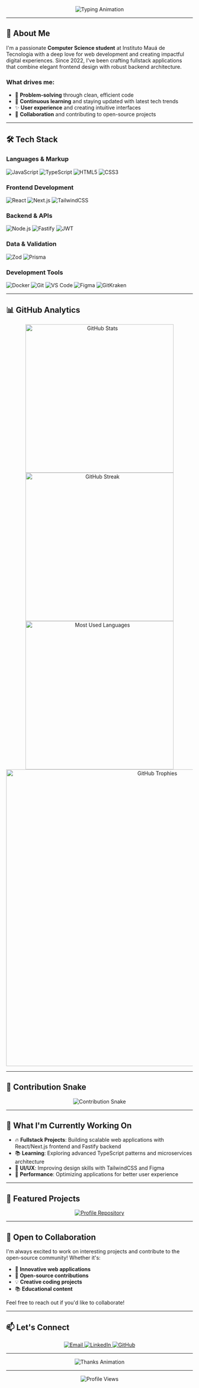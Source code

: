 <div align="center">
  <img src="https://readme-typing-svg.herokuapp.com?color=00FF96&size=35&center=true&vCenter=true&width=1000&lines=Hello,+I'm+Guilherme+Brasil!+👋;Computer+Science+Student+at+IMT;Fullstack+Developer+Since+2022;Always+Learning+New+Technologies" alt="Typing Animation" />
</div>

---

## 🚀 About Me

I'm a passionate **Computer Science student** at Instituto Mauá de Tecnologia with a deep love for web development and creating impactful digital experiences. Since 2022, I've been crafting fullstack applications that combine elegant frontend design with robust backend architecture.

### What drives me:
- 🎯 **Problem-solving** through clean, efficient code
- 🌱 **Continuous learning** and staying updated with latest tech trends
- ✨ **User experience** and creating intuitive interfaces
- 🤝 **Collaboration** and contributing to open-source projects

---

## 🛠️ Tech Stack

### **Languages & Markup**
![JavaScript](https://img.shields.io/badge/JavaScript-FFCA28?style=for-the-badge&logo=javascript&logoColor=black)
![TypeScript](https://img.shields.io/badge/TypeScript-007ACC?style=for-the-badge&logo=typescript&logoColor=white)
![HTML5](https://img.shields.io/badge/HTML5-E34F26?style=for-the-badge&logo=html5&logoColor=white)
![CSS3](https://img.shields.io/badge/CSS3-1572B6?style=for-the-badge&logo=css3&logoColor=white)

### **Frontend Development**
![React](https://img.shields.io/badge/React-61DAFB?style=for-the-badge&logo=react&logoColor=black)
![Next.js](https://img.shields.io/badge/Next.js-000000?style=for-the-badge&logo=next.js&logoColor=white)
![TailwindCSS](https://img.shields.io/badge/TailwindCSS-38B2AC?style=for-the-badge&logo=tailwind-css&logoColor=white)

### **Backend & APIs**
![Node.js](https://img.shields.io/badge/Node.js-339933?style=for-the-badge&logo=node.js&logoColor=white)
![Fastify](https://img.shields.io/badge/Fastify-000000?style=for-the-badge&logo=fastify&logoColor=white)
![JWT](https://img.shields.io/badge/JWT-000000?style=for-the-badge&logo=jsonwebtokens&logoColor=white)

### **Data & Validation**
![Zod](https://img.shields.io/badge/Zod-FFCC00?style=for-the-badge&logoColor=black)
![Prisma](https://img.shields.io/badge/Prisma-2D3748?style=for-the-badge&logo=prisma&logoColor=white)

### **Development Tools**
![Docker](https://img.shields.io/badge/Docker-2496ED?style=for-the-badge&logo=docker&logoColor=white)
![Git](https://img.shields.io/badge/Git-F05032?style=for-the-badge&logo=git&logoColor=white)
![VS Code](https://img.shields.io/badge/Visual%20Studio%20Code-007ACC?style=for-the-badge&logo=visualstudiocode&logoColor=white)
![Figma](https://img.shields.io/badge/Figma-F24E1E?style=for-the-badge&logo=figma&logoColor=white)
![GitKraken](https://img.shields.io/badge/GitKraken-179287?style=for-the-badge&logo=gitkraken&logoColor=white)

---

## 📊 GitHub Analytics

<div align="center">
  <img src="https://github-readme-stats.vercel.app/api?username=gbrasil720&show_icons=true&theme=radical&hide_border=true&bg_color=0D1117&title_color=00FF96&icon_color=00FF96&text_color=FFFFFF" alt="GitHub Stats" width="400px" />
  <img src="https://github-readme-streak-stats.herokuapp.com/?user=gbrasil720&theme=radical&hide_border=true&background=0D1117&stroke=00FF96&ring=00FF96&fire=00FF96&currStreakNum=FFFFFF&sideNums=FFFFFF&currStreakLabel=FFFFFF&sideLabels=FFFFFF&dates=FFFFFF" alt="GitHub Streak" width="400px" />
</div>

<div align="center">
  <img src="https://github-readme-stats.vercel.app/api/top-langs/?username=gbrasil720&layout=compact&theme=radical&hide_border=true&bg_color=0D1117&title_color=00FF96&text_color=FFFFFF" alt="Most Used Languages" width="400px" />
</div>

<div align="center">
  <img src="https://github-profile-trophy.vercel.app/?username=gbrasil720&theme=radical&no-frame=true&no-bg=true&margin-w=4&column=3" alt="GitHub Trophies" width="800px" />
</div>

---

## 🐍 Contribution Snake

<div align="center">
  <img src="https://raw.githubusercontent.com/gbrasil720/gbrasil720/output/github-contribution-grid-snake.svg" alt="Contribution Snake" />
</div>

---

## 🎯 What I'm Currently Working On

- 🔥 **Fullstack Projects**: Building scalable web applications with React/Next.js frontend and Fastify backend
- 📚 **Learning**: Exploring advanced TypeScript patterns and microservices architecture
- 🎨 **UI/UX**: Improving design skills with TailwindCSS and Figma
- 🚀 **Performance**: Optimizing applications for better user experience

---

## 🌟 Featured Projects

<div align="center">
  <a href="https://github.com/gbrasil720">
    <img src="https://github-readme-stats.vercel.app/api/pin/?username=gbrasil720&repo=gbrasil720&theme=radical&hide_border=true&bg_color=0D1117&title_color=00FF96&text_color=FFFFFF" alt="Profile Repository" />
  </a>
</div>

---

## 🤝 Open to Collaboration

I'm always excited to work on interesting projects and contribute to the open-source community! Whether it's:
- 🚀 **Innovative web applications**
- 🔧 **Open-source contributions**
- 💡 **Creative coding projects**
- 📚 **Educational content**

Feel free to reach out if you'd like to collaborate!

---

## 📫 Let's Connect

<div align="center">
  <a href="mailto:dev.guilhermebrasil@gmail.com">
    <img src="https://img.shields.io/badge/Email-D14836?style=for-the-badge&logo=gmail&logoColor=white" alt="Email" />
  </a>
  <a href="https://www.linkedin.com/in/guilherme-brasil-566891328/">
    <img src="https://img.shields.io/badge/LinkedIn-0077B5?style=for-the-badge&logo=linkedin&logoColor=white" alt="LinkedIn" />
  </a>
  <a href="https://github.com/gbrasil720">
    <img src="https://img.shields.io/badge/GitHub-100000?style=for-the-badge&logo=github&logoColor=white" alt="GitHub" />
  </a>
</div>

---

<div align="center">
  <img src="https://readme-typing-svg.herokuapp.com?font=Fira+Code&color=00FF96&size=20&center=true&vCenter=true&width=500&lines=Thanks+for+visiting+my+profile!+🌟;Feel+free+to+explore+my+repositories!+🚀;Let's+build+something+amazing+together!+💫" alt="Thanks Animation" />
</div>

---

<div align="center">
  <img src="https://komarev.com/ghpvc/?username=gbrasil720&style=flat-square&color=00FF96" alt="Profile Views" />
</div>
